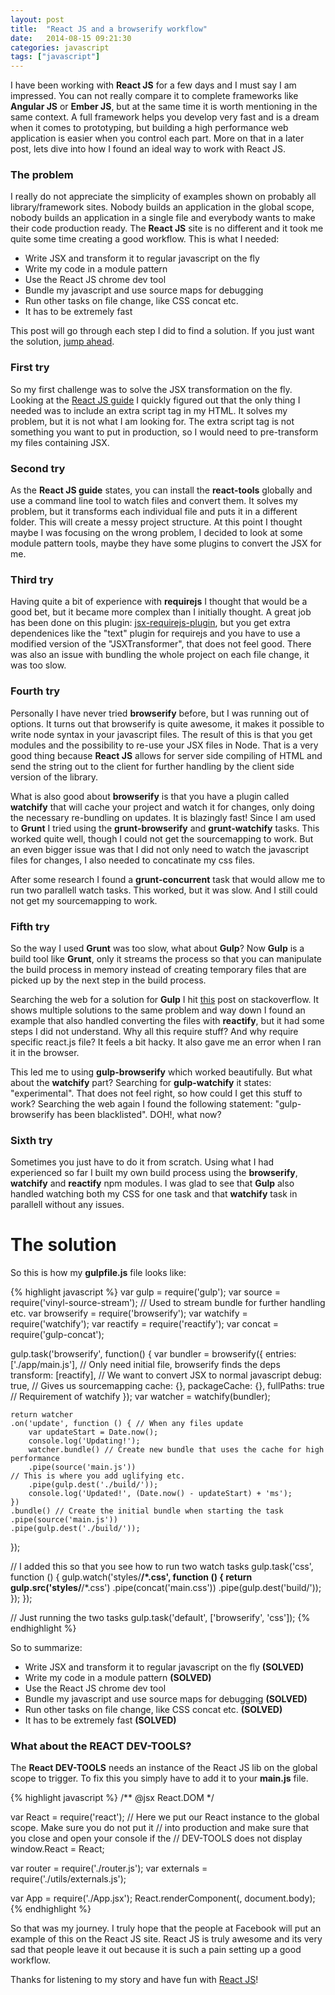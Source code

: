 ```yaml
---
layout: post
title:  "React JS and a browserify workflow"
date:   2014-08-15 09:21:30
categories: javascript
tags: ["javascript"]
---
```


I have been working with **React JS** for a few days and I must say I am impressed. You can not really compare it to complete frameworks like **Angular JS** or **Ember JS**, but at the same time it is worth mentioning in the same context. A full framework helps you develop very fast and is a dream when it comes to prototyping, but building a high performance web application is easier when you control each part. More on that in a later post, lets dive into how I found an ideal way to work with React JS.

### The problem
I really do not appreciate the simplicity of examples shown on probably all library/framework sites. Nobody builds an application in the global scope, nobody builds an application in a single file and everybody wants to make their code production ready. The **React JS** site is no different and it took me quite some time creating a good workflow. This is what I needed:

- Write JSX and transform it to regular javascript on the fly
- Write my code in a module pattern
- Use the React JS chrome dev tool
- Bundle my javascript and use source maps for debugging
- Run other tasks on file change, like CSS concat etc.
- It has to be extremely fast

This post will go through each step I did to find a solution. If you just want the solution, [jump ahead](#solution).

### First try
So my first challenge was to solve the JSX transformation on the fly. Looking at the [React JS guide](http://facebook.github.io/react/docs/getting-started.html) I quickly figured out that the only thing I needed was to include an extra script tag in my HTML. It solves my problem, but it is not what I am looking for. The extra script tag is not something you want to put in production, so I would need to pre-transform my files containing JSX. 

### Second try
As the **React JS guide** states, you can install the **react-tools** globally and use a command line tool to watch files and convert them. It solves my problem, but it transforms each individual file and puts it in a different folder. This will create a messy project structure. At this point I thought maybe I was focusing on the wrong problem, I decided to look at some module pattern tools, maybe they have some plugins to convert the JSX for me.

### Third try
Having quite a bit of experience with **requirejs** I thought that would be a good bet, but it became more complex than I initially thought. A great job has been done on this plugin: [jsx-requirejs-plugin]('https://github.com/philix/jsx-requirejs-plugin'), but you get extra dependenices like the "text" plugin for requirejs and you have to use a modified version of the "JSXTransformer", that does not feel good. There was also an issue with bundling the whole project on each file change, it was too slow.

### Fourth try
Personally I have never tried **browserify** before, but I was running out of options. It turns out that browserify is quite awesome, it makes it possible to write node syntax in your javascript files. The result of this is that you get modules and the possibility to re-use your JSX files in Node. That is a very good thing because **React JS** allows for server side compiling of HTML and send the string out to the client for further handling by the client side version of the library.

What is also good about **browserify** is that you have a plugin called **watchify** that will cache your project and watch it for changes, only doing the necessary re-bundling on updates. It is blazingly fast! Since I am used to **Grunt** I tried using the **grunt-browserify** and **grunt-watchify** tasks. This worked quite well, though I could not get the sourcemapping to work. But an even bigger issue was that I did not only need to watch the javascript files for changes, I also needed to concatinate my css files.

After some research I found a **grunt-concurrent** task that would allow me to run two parallell watch tasks. This worked, but it was slow. And I still could not get my sourcemapping to work.

### Fifth try
So the way I used **Grunt** was too slow, what about **Gulp**? Now **Gulp** is a build tool like **Grunt**, only it streams the process so that you can manipulate the build process in memory instead of creating temporary files that are picked up by the next step in the build process.

Searching the web for a solution for **Gulp** I hit [this]('http://stackoverflow.com/questions/24190351/using-gulp-browserify-for-my-react-js-modules-im-getting-require-is-not-define') post on stackoverflow. It shows multiple solutions to the same problem and way down I found an example that also handled converting the files with **reactify**, but it had some steps I did not understand. Why all this require stuff? And why require specific react.js file? It feels a bit hacky. It also gave me an error when I ran it in the browser.

This led me to using **gulp-browserify** which worked beautifully. But what about the **watchify** part? Searching for **gulp-watchify** it states: "experimental". That does not feel right, so how could I get this stuff to work? Searching the web again I found the following statement: "gulp-browserify has been blacklisted". DOH!, what now?

### Sixth try
Sometimes you just have to do it from scratch. Using what I had experienced so far I built my own build process using the **browserify**, **watchify** and **reactify** npm modules. I was glad to see that **Gulp** also handled watching both my CSS for one task and that **watchify** task in parallell without any issues.

# <a name="solution"></a>The solution
So this is how my **gulpfile.js** file looks like:

{% highlight javascript %}
var gulp = require('gulp');
var source = require('vinyl-source-stream'); // Used to stream bundle for further handling etc.
var browserify = require('browserify');
var watchify = require('watchify');
var reactify = require('reactify'); 
var concat = require('gulp-concat');
 
gulp.task('browserify', function() {
	var bundler = browserify({
		entries: ['./app/main.js'], // Only need initial file, browserify finds the deps
		transform: [reactify], // We want to convert JSX to normal javascript
		debug: true, // Gives us sourcemapping
		cache: {}, packageCache: {}, fullPaths: true // Requirement of watchify
	});
	var watcher  = watchify(bundler);

	return watcher
	.on('update', function () { // When any files update
		var updateStart = Date.now();
		console.log('Updating!');
		watcher.bundle() // Create new bundle that uses the cache for high performance
		.pipe(source('main.js'))
    // This is where you add uglifying etc.
		.pipe(gulp.dest('./build/'));
		console.log('Updated!', (Date.now() - updateStart) + 'ms');
	})
	.bundle() // Create the initial bundle when starting the task
	.pipe(source('main.js'))
	.pipe(gulp.dest('./build/'));
});

// I added this so that you see how to run two watch tasks
gulp.task('css', function () {
	gulp.watch('styles/**/*.css', function () {
		return gulp.src('styles/**/*.css')
		.pipe(concat('main.css'))
		.pipe(gulp.dest('build/'));
	});
});

// Just running the two tasks
gulp.task('default', ['browserify', 'css']);
{% endhighlight %}

So to summarize: 

- Write JSX and transform it to regular javascript on the fly **(SOLVED)**
- Write my code in a module pattern **(SOLVED)**
- Use the React JS chrome dev tool
- Bundle my javascript and use source maps for debugging **(SOLVED)**
- Run other tasks on file change, like CSS concat etc. **(SOLVED)**
- It has to be extremely fast **(SOLVED)**

### What about the REACT DEV-TOOLS?
The **React DEV-TOOLS** needs an instance of the React JS lib on the global scope to trigger. To fix this you simply have to add it to your **main.js** file. 

{% highlight javascript %}
/** @jsx React.DOM */

var React = require('react');
// Here we put our React instance to the global scope. Make sure you do not put it 
// into production and make sure that you close and open your console if the 
// DEV-TOOLS does not display
window.React = React; 

var router = require('./router.js');
var externals = require('./utils/externals.js');

var App = require('./App.jsx');
React.renderComponent(<App/>, document.body);
{% endhighlight %}

So that was my journey. I truly hope that the people at Facebook will put an example of this on the React JS site. React JS is truly awesome and its very sad that people leave it out because it is such a pain setting up a good workflow. 

Thanks for listening to my story and have fun with [React JS]('http://facebook.github.io/react')!